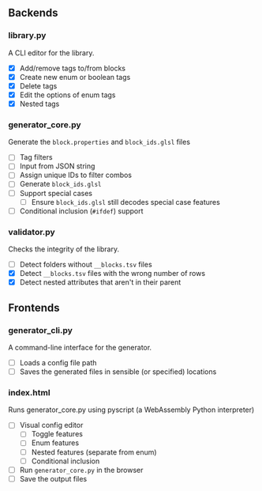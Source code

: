 ## Backends
### library.py
A CLI editor for the library.
- [x] Add/remove tags to/from blocks
- [x] Create new enum or boolean tags
- [x] Delete tags
- [x] Edit the options of enum tags
- [x] Nested tags
### generator_core.py
Generate the `block.properties` and `block_ids.glsl` files
- [ ] Tag filters
- [ ] Input from JSON string
- [ ] Assign unique IDs to filter combos
- [ ] Generate `block_ids.glsl`
- [ ] Support special cases
	- [ ] Ensure `block_ids.glsl` still decodes special case features
- [ ] Conditional inclusion (`#ifdef`) support
### validator.py
Checks the integrity of the library.
- [ ] Detect folders without `__blocks.tsv` files
- [x] Detect `__blocks.tsv` files with the wrong number of rows
- [x] Detect nested attributes that aren't in their parent

## Frontends
### generator_cli.py
A command-line interface for the generator.
- [ ] Loads a config file path
- [ ] Saves the generated files in sensible (or specified) locations
### index.html
Runs generator_core.py using pyscript (a WebAssembly Python interpreter)
- [ ] Visual config editor
	- [ ] Toggle features
	- [ ] Enum features
	- [ ] Nested features (separate from enum)
	- [ ] Conditional inclusion
- [ ] Run `generator_core.py` in the browser
- [ ] Save the output files